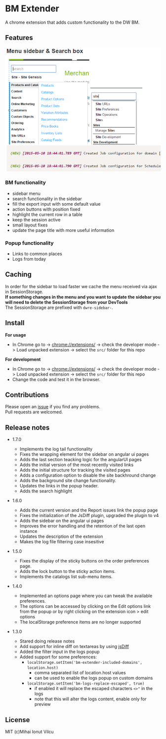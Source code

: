 # BM Extender

A chrome extension that adds custom functionality to the DW BM.

## Features

![menu and search](screenshots/menu.png)
![logs](screenshots/logs.png)

### BM functionality
- sidebar menu
- search functionality in the sidebar 
- fill the export input with some default value
- action buttons with position fixed
- highlight the current row in a table
- keep the session active
- small layout fixes
- update the page title with more useful information


### Popup functionality
- Links to common places
- Logs from today

## Caching
In order for the sidebar to load faster we cache the menu received via ajax
in SessionStorage.  
**If something changes in the menu and you want to update the sidebar
you will need to delete the SessionStorage from your DevTools**  
The SessionStorage are prefixed with `dwre-sidebar-`.

## Install
**For usage**

- In Chrome go to -> [chrome://extensions/](chrome://extensions/) -> check the developer
mode -> Load unpacked extension -> select the `src/` folder for this repo  

**For development**

- In Chrome go to -> [chrome://extensions/](chrome://extensions/) -> check the developer
mode -> Load unpacked extension -> select the `src/` folder for this repo  
- Change the code and test it in the browser.

## Contributions
Please open an [issue](https://github.com/ionutvmi/bm-extender/issues) if you find any problems.  
Pull requests are welcomed.

## Release notes
- 1.7.0
    - Implements the log tail functionality
    - Fixes the wrapping element for the sidebar on angular ui pages
    - Adds the last section teacking logic for the angularUI pages
    - Adds the initial version of the most recently visited links
    - Adds the initial structure for tracking the visited pages
    - Adds a configuration option to disable the site backhround change
    - Adds the background site change functionality.
    - Updates the links in the popup header. 
    - Adds the search highlight


- 1.6.0
    - Adds the current version and the Report issues link the popup page
    - Fixes the initialization of the JsDiff plugin, upgraded the plugin to v4
    - Adds the sidebar on the angular ui pages
    - Improves the error handling and the retention of the last open instance
    - Updates the description of the extension
    - Makes the log file filtering case insesitive


- 1.5.0
    - Fixes the display of the sticky buttons on the order preferences page.
    - Adds the lock button to the sticky action items.
    - Implements the catalogs list sub-menu items.


- 1.4.0
    - Implemented an options page where you can tweak the available preferences.
    - The options can be accessed by clicking on the Edit options link from the popup 
    or by right clicking on the extension icon > edit options
    - The localStorage preference items are no longer supported

- 1.3.0
    - Stared doing release notes
    - Add support for inline diff on textareas by using [jsDiff](https://github.com/kpdecker/jsdiff)
    - Added the filter input in the logs popup
    - Added support for some preferences:
        - `localStorage.setItem('bm-extender-included-domains', location.host)`
            - comma separated list of location.host values
            - can be used to enable the logs popup on custom domains
        - `localStorage.setItem('bm-logs-replace-escaped', true)`
            - if enabled it will replace the escaped characters `<>"` in the logs
            - note that this will alter the logs content, enable only for preview


## License
MIT (c)Mihai Ionut Vilcu 
